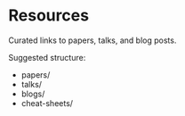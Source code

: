 # Resources

Curated links to papers, talks, and blog posts.

Suggested structure:
- papers/
- talks/
- blogs/
- cheat-sheets/